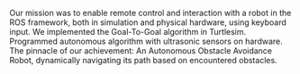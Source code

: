 Our mission was to enable remote control and interaction with a robot in the ROS framework, both in simulation and physical hardware, using keyboard input.
We implemented the Goal-To-Goal algorithm in Turtlesim. Programmed autonomous algorithm with ultrasonic sensors on hardware.
The pinnacle of our achievement: An Autonomous Obstacle Avoidance Robot, dynamically navigating its path based on encountered obstacles.
